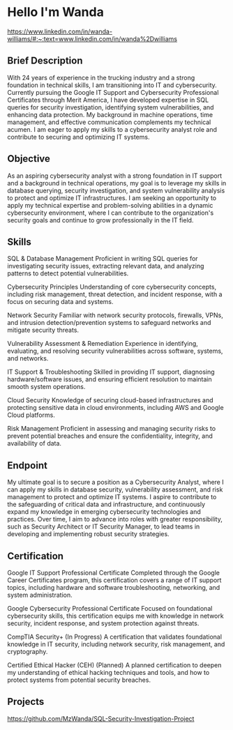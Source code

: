 # Hello I'm Wanda
https://www.linkedin.com/in/wanda-williams/#:~:text=www.linkedin.com/in/wanda%2Dwilliams
## Brief Description

With 24 years of experience in the trucking industry and a strong foundation in technical skills, I am transitioning into IT and cybersecurity. Currently pursuing the Google IT Support and Cybersecurity Professional Certificates through Merit America, I have developed expertise in SQL queries for security investigation, identifying system vulnerabilities, and enhancing data protection. My background in machine operations, time management, and effective communication complements my technical acumen. I am eager to apply my skills to a cybersecurity analyst role and contribute to securing and optimizing IT systems.
## Objective

As an aspiring cybersecurity analyst with a strong foundation in IT support and a background in technical operations, my goal is to leverage my skills in database querying, security investigation, and system vulnerability analysis to protect and optimize IT infrastructures. I am seeking an opportunity to apply my technical expertise and problem-solving abilities in a dynamic cybersecurity environment, where I can contribute to the organization's security goals and continue to grow professionally in the IT field.

## Skills
SQL & Database Management
Proficient in writing SQL queries for investigating security issues, extracting relevant data, and analyzing patterns to detect potential vulnerabilities.

Cybersecurity Principles
Understanding of core cybersecurity concepts, including risk management, threat detection, and incident response, with a focus on securing data and systems.

Network Security
Familiar with network security protocols, firewalls, VPNs, and intrusion detection/prevention systems to safeguard networks and mitigate security threats.

Vulnerability Assessment & Remediation
Experience in identifying, evaluating, and resolving security vulnerabilities across software, systems, and networks.

IT Support & Troubleshooting
Skilled in providing IT support, diagnosing hardware/software issues, and ensuring efficient resolution to maintain smooth system operations.

Cloud Security
Knowledge of securing cloud-based infrastructures and protecting sensitive data in cloud environments, including AWS and Google Cloud platforms.

Risk Management
Proficient in assessing and managing security risks to prevent potential breaches and ensure the confidentiality, integrity, and availability of data.

## Endpoint
My ultimate goal is to secure a position as a Cybersecurity Analyst, where I can apply my skills in database security, vulnerability assessment, and risk management to protect and optimize IT systems. I aspire to contribute to the safeguarding of critical data and infrastructure, and continuously expand my knowledge in emerging cybersecurity technologies and practices. Over time, I aim to advance into roles with greater responsibility, such as Security Architect or IT Security Manager, to lead teams in developing and implementing robust security strategies.
## Certification
Google IT Support Professional Certificate
Completed through the Google Career Certificates program, this certification covers a range of IT support topics, including hardware and software troubleshooting, networking, and system administration.

Google Cybersecurity Professional Certificate
Focused on foundational cybersecurity skills, this certification equips me with knowledge in network security, incident response, and system protection against threats.

CompTIA Security+ (In Progress)
A certification that validates foundational knowledge in IT security, including network security, risk management, and cryptography.

Certified Ethical Hacker (CEH) (Planned)
A planned certification to deepen my understanding of ethical hacking techniques and tools, and how to protect systems from potential security breaches.
## Projects
https://github.com/MzWanda/SQL-Security-Investigation-Project

